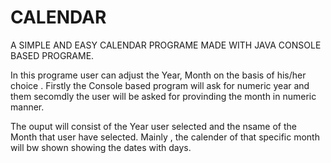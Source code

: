 # CALENDAR
A SIMPLE AND EASY CALENDAR PROGRAME MADE WITH JAVA CONSOLE BASED PROGRAME. 

In this programe user can adjust the Year, Month on the basis of his/her choice . Firstly the Console based program will ask for numeric year and
them secomdly the user will be asked for provinding the month in numeric manner.

The ouput will consist of the Year user selected and the nsame of the Month that user have selected.
Mainly , the calender of that specific month will bw shown showing the dates with days.

